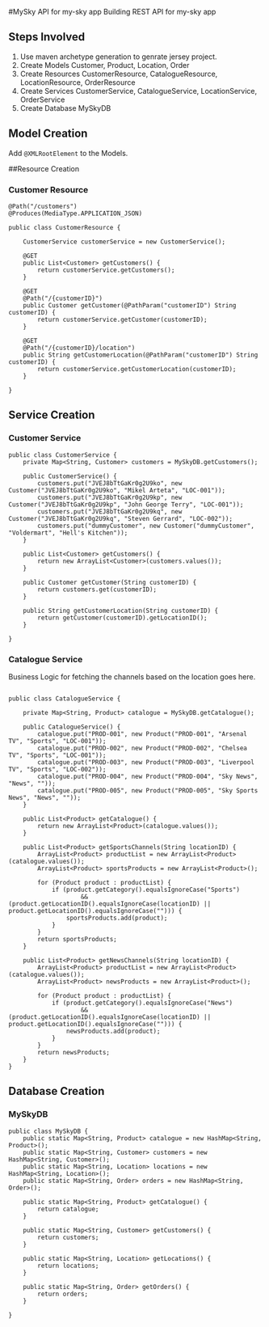 #MySky API for my-sky app
Building REST API for my-sky app

## Steps Involved


1. Use maven archetype generation to genrate jersey project.
2. Create Models Customer, Product, Location, Order
3. Create Resources CustomerResource, CatalogueResource, LocationResource, OrderResource
4. Create Services CustomerService, CatalogueService, LocationService, OrderService
5. Create Database MySkyDB

## Model Creation

Add `@XMLRootElement` to the Models.


##Resource Creation

### Customer Resource

````
@Path("/customers")
@Produces(MediaType.APPLICATION_JSON)

public class CustomerResource {

	CustomerService customerService = new CustomerService();
	
	@GET
	public List<Customer> getCustomers() {
		return customerService.getCustomers();
	}
	
	@GET
	@Path("/{customerID}")
	public Customer getCustomer(@PathParam("customerID") String customerID) {
		return customerService.getCustomer(customerID);
	}
	
	@GET
	@Path("/{customerID}/location")
	public String getCustomerLocation(@PathParam("customerID") String customerID) {
		return customerService.getCustomerLocation(customerID);
	}
	
}
````

## Service Creation

### Customer Service

````
public class CustomerService {
	private Map<String, Customer> customers = MySkyDB.getCustomers();

	public CustomerService() {
		customers.put("JVEJ8bTtGaKr0g2U9ko", new Customer("JVEJ8bTtGaKr0g2U9ko", "Mikel Arteta", "LOC-001"));
		customers.put("JVEJ8bTtGaKr0g2U9kp", new Customer("JVEJ8bTtGaKr0g2U9kp", "John George Terry", "LOC-001"));
		customers.put("JVEJ8bTtGaKr0g2U9kq", new Customer("JVEJ8bTtGaKr0g2U9kq", "Steven Gerrard", "LOC-002"));
		customers.put("dummyCustomer", new Customer("dummyCustomer", "Voldermart", "Hell's Kitchen"));
	}

	public List<Customer> getCustomers() {
		return new ArrayList<Customer>(customers.values());
	}

	public Customer getCustomer(String customerID) {
		return customers.get(customerID);
	}

	public String getCustomerLocation(String customerID) {
		return getCustomer(customerID).getLocationID();
	}

}
````

### Catalogue Service

Business Logic for fetching the channels based on the location goes here.

````

public class CatalogueService {

	private Map<String, Product> catalogue = MySkyDB.getCatalogue();

	public CatalogueService() {
		catalogue.put("PROD-001", new Product("PROD-001", "Arsenal TV", "Sports", "LOC-001"));
		catalogue.put("PROD-002", new Product("PROD-002", "Chelsea TV", "Sports", "LOC-001"));
		catalogue.put("PROD-003", new Product("PROD-003", "Liverpool TV", "Sports", "LOC-002"));
		catalogue.put("PROD-004", new Product("PROD-004", "Sky News", "News", ""));
		catalogue.put("PROD-005", new Product("PROD-005", "Sky Sports News", "News", ""));
	}

	public List<Product> getCatalogue() {
		return new ArrayList<Product>(catalogue.values());
	}

	public List<Product> getSportsChannels(String locationID) {
		ArrayList<Product> productList = new ArrayList<Product>(catalogue.values());
		ArrayList<Product> sportsProducts = new ArrayList<Product>();

		for (Product product : productList) {
			if (product.getCategory().equalsIgnoreCase("Sports")
					&& (product.getLocationID().equalsIgnoreCase(locationID) || product.getLocationID().equalsIgnoreCase(""))) {
				sportsProducts.add(product);
			}
		}
		return sportsProducts;
	}

	public List<Product> getNewsChannels(String locationID) {
		ArrayList<Product> productList = new ArrayList<Product>(catalogue.values());
		ArrayList<Product> newsProducts = new ArrayList<Product>();

		for (Product product : productList) {
			if (product.getCategory().equalsIgnoreCase("News")
					&& (product.getLocationID().equalsIgnoreCase(locationID) || product.getLocationID().equalsIgnoreCase(""))) {
				newsProducts.add(product);
			}
		}
		return newsProducts;
	}
}

````

## Database Creation

### MySkyDB

````
public class MySkyDB {
	public static Map<String, Product> catalogue = new HashMap<String, Product>();
	public static Map<String, Customer> customers = new HashMap<String, Customer>();
	public static Map<String, Location> locations = new HashMap<String, Location>();
	public static Map<String, Order> orders = new HashMap<String, Order>();

	public static Map<String, Product> getCatalogue() {
		return catalogue;
	}

	public static Map<String, Customer> getCustomers() {
		return customers;
	}

	public static Map<String, Location> getLocations() {
		return locations;
	}

	public static Map<String, Order> getOrders() {
		return orders;
	}

}

````


